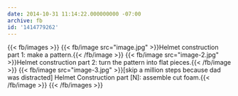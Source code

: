 ```yaml
---
date: 2014-10-31 11:14:22.000000000 -07:00
archive: fb
id: '1414779262'
---
```



{{< fb/images >}}
{{< fb/image src="image.jpg" >}}Helmet construction part 1: make a pattern.{{< /fb/image >}}
{{< fb/image src="image-2.jpg" >}}Helmet construction part 2: turn the pattern into flat pieces.{{< /fb/image >}}
{{< fb/image src="image-3.jpg" >}}[skip a million steps because dad was distracted] Helmet Construction part [N]: assemble cut foam.{{< /fb/image >}}
{{< /fb/images >}}
